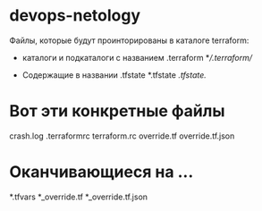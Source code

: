 # devops-netology
  
Файлы, которые будут проинторированы в каталоге terraform:

- каталоги и подкаталоги с названием .terraform
**/.terraform/*

- Содержащие в названии .tfstate
*.tfstate
*.tfstate.*

# Вот эти конкретные файлы
crash.log
.terraformrc
terraform.rc
override.tf
override.tf.json

# Оканчивающиеся на ...
*.tfvars
*_override.tf
*_override.tf.json
